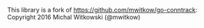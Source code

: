 This library is a fork of https://github.com/mwitkow/go-conntrack: Copyright 2016 Michal Witkowski (@mwitkow)
